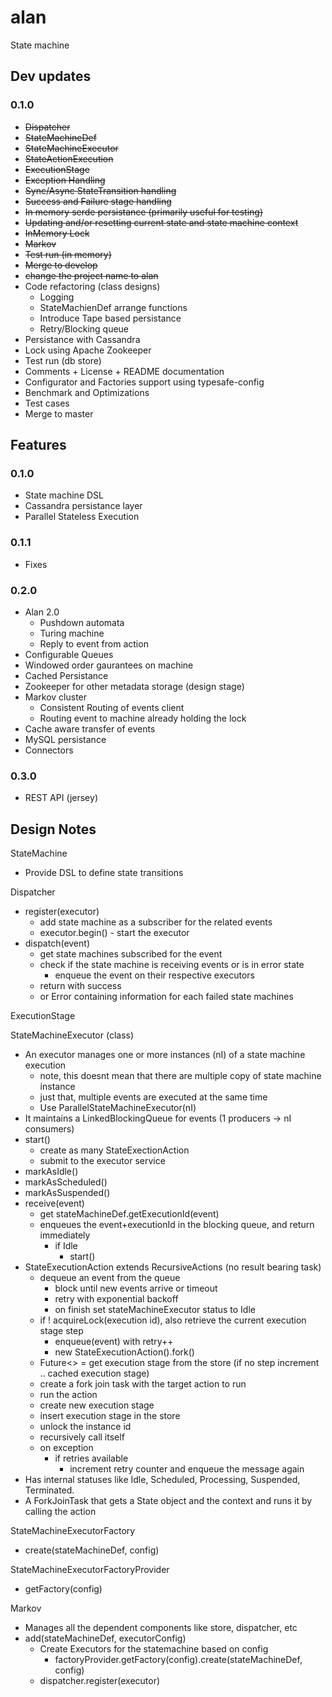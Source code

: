 # alan
State machine

## Dev updates
### 0.1.0
- ~~Dispatcher~~
- ~~StateMachineDef~~
- ~~StateMachineExecutor~~
- ~~StateActionExecution~~
- ~~ExecutionStage~~
- ~~Exception Handling~~
- ~~Sync/Async StateTransition handling~~
- ~~Success and Failure stage handling~~
- ~~In memory serde persistance (primarily useful for testing)~~
- ~~Updating and/or resetting current state and state machine context~~
- ~~InMemory Lock~~
- ~~Markov~~
- ~~Test run (in memory)~~
- ~~Merge to develop~~
- ~~change the project name to alan~~
- Code refactoring (class designs)
  - Logging
  - StateMachienDef arrange functions
  - Introduce Tape based persistance
  - Retry/Blocking queue
- Persistance with Cassandra
- Lock using Apache Zookeeper
- Test run (db store)
- Comments + License + README documentation
- Configurator and Factories support using typesafe-config
- Benchmark and Optimizations
- Test cases
- Merge to master

## Features
### 0.1.0
- State machine DSL
- Cassandra persistance layer
- Parallel Stateless Execution

### 0.1.1
- Fixes

### 0.2.0
- Alan 2.0
  - Pushdown automata
  - Turing machine
  - Reply to event from action
- Configurable Queues
- Windowed order gaurantees on machine
- Cached Persistance
- Zookeeper for other metadata storage (design stage)
- Markov cluster
  - Consistent Routing of events client
  - Routing event to machine already holding the lock
- Cache aware transfer of events
- MySQL persistance
- Connectors

### 0.3.0
- REST API (jersey)


## Design Notes

StateMachine
- Provide DSL to define state transitions

Dispatcher
  - register(executor)
    - add state machine as a subscriber for the related events
    - executor.begin() - start the executor
  - dispatch(event)
    - get state machines subscribed for the event
    - check if the state machine is receiving events or is in error state
      - enqueue the event on their respective executors
    - return with success
    - or Error containing information for each failed state machines

ExecutionStage
  

StateMachineExecutor (class)
  - An executor manages one or more instances (nI) of a state machine execution
    - note, this doesnt mean that there are multiple copy of state machine instance
    - just that, multiple events are executed at the same time
    - Use ParallelStateMachineExecutor(nI)
  - It maintains a LinkedBlockingQueue for events (1 producers -> nI consumers)
  - start()
    - create as many StateExectionAction
    - submit to the executor service
  - markAsIdle()
  - markAsScheduled()
  - markAsSuspended()
  - receive(event)
    - get stateMachineDef.getExecutionId(event)
    - enqueues the event+executionId in the blocking queue, and return immediately
      - if Idle
        - start()
  - StateExecutionAction extends RecursiveActions (no result bearing task)
    - dequeue an event from the queue
      - block until new events arrive or timeout
      - retry with exponential backoff
      - on finish set stateMachineExecutor status to Idle
    - if ! acquireLock(execution id), also retrieve the current execution stage step
      - enqueue(event) with retry++
      - new StateExecutionAction().fork()
    - Future<> = get execution stage from the store (if no step increment .. cached execution stage)
    - create a fork join task with the target action to run
    - run the action
    - create new execution stage
    - insert execution stage in the store
    - unlock the instance id
    - recursively call itself
    - on exception
      - if retries available
        - increment retry counter and enqueue the message again
  - Has internal statuses like Idle, Scheduled, Processing, Suspended, Terminated.
  - A ForkJoinTask that gets a State object and the context and runs it by calling the action

StateMachineExecutorFactory
  - create(stateMachineDef, config)

StateMachineExecutorFactoryProvider
  - getFactory(config)

Markov
  - Manages all the dependent components like store, dispatcher, etc
  - add(stateMachineDef, executorConfig)
    - Create Executors for the statemachine based on config
      - factoryProvider.getFactory(config).create(stateMachineDef, config)
    - dispatcher.register(executor)